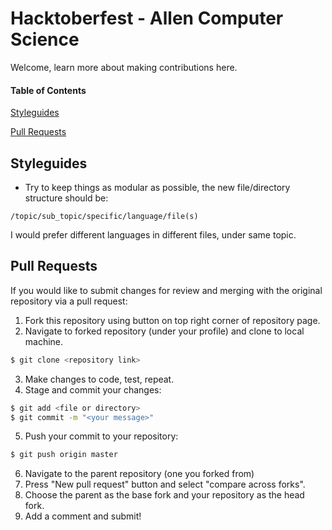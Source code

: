 # Hacktoberfest - Allen Computer Science
Welcome, learn more about making contributions here.
#### Table of Contents
[Styleguides](#styeguides)

[Pull Requests](#pull-requests)
## Styleguides

* Try to keep things as modular as possible, the new file/directory structure should be:
```
/topic/sub_topic/specific/language/file(s)
```
I would prefer different languages in different files, under same topic.

## Pull Requests
If you would like to submit changes for review and merging with the original
repository via a pull request:
1. Fork this repository using button on top right corner of repository page.
2. Navigate to forked repository (under your profile) and clone to local
  machine.
```bash
$ git clone <repository link>
```
3. Make changes to code, test, repeat.
4. Stage and commit your changes:
```bash
$ git add <file or directory>
$ git commit -m "<your message>"
```
5. Push your commit to your repository:
```bash
$ git push origin master
```
6. Navigate to the parent repository (one you forked from)
7. Press "New pull request" button and select "compare across forks".
8. Choose the parent as the base fork and your repository as the head fork.
9. Add a comment and submit!
